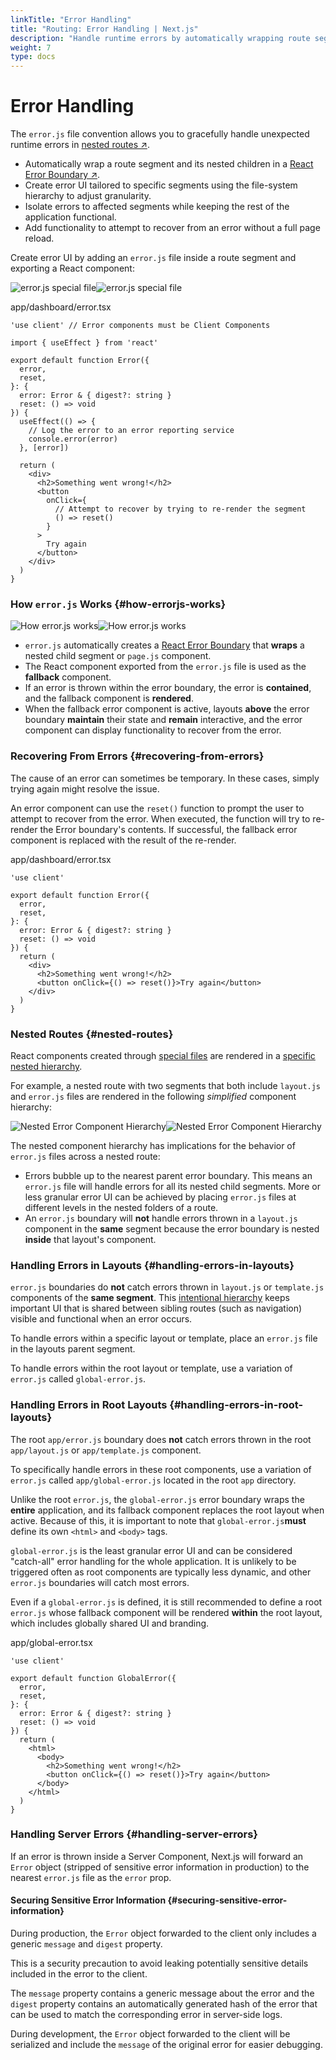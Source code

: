 ```yaml
---
linkTitle: "Error Handling"
title: "Routing: Error Handling | Next.js"
description: "Handle runtime errors by automatically wrapping route segments and their nested children in a React Error Boundary."
weight: 7
type: docs
---
```


# Error Handling

The `error.js` file convention allows you to gracefully handle unexpected runtime errors in [nested routes ↗](https://nextjs.org/docs/app/building-your-application/routing.html#nested-routes).

- Automatically wrap a route segment and its nested children in a [React Error Boundary ↗](https://react.dev/reference/react/Component#catching-rendering-errors-with-an-error-boundary).
- Create error UI tailored to specific segments using the file-system hierarchy to adjust granularity.
- Isolate errors to affected segments while keeping the rest of the application functional.
- Add functionality to attempt to recover from an error without a full page reload.

Create error UI by adding an `error.js` file inside a route segment and exporting a React component:

![error.js special file](/assets/nextjs/13.5/docs/light/error-special-file.png)![error.js special file](/assets/nextjs/13.5/docs/dark/error-special-file.png)


app/dashboard/error.tsx
```
'use client' // Error components must be Client Components
 
import { useEffect } from 'react'
 
export default function Error({
  error,
  reset,
}: {
  error: Error & { digest?: string }
  reset: () => void
}) {
  useEffect(() => {
    // Log the error to an error reporting service
    console.error(error)
  }, [error])
 
  return (
    <div>
      <h2>Something went wrong!</h2>
      <button
        onClick={
          // Attempt to recover by trying to re-render the segment
          () => reset()
        }
      >
        Try again
      </button>
    </div>
  )
}
```

### How `error.js` Works {#how-errorjs-works}

![How error.js works](/assets/nextjs/13.5/docs/light/error-overview.png)![How error.js works](/assets/nextjs/13.5/docs/dark/error-overview.png)

- `error.js` automatically creates a [React Error Boundary](https://react.dev/reference/react/Component#catching-rendering-errors-with-an-error-boundary) that **wraps** a nested child segment or `page.js` component.
- The React component exported from the `error.js` file is used as the **fallback** component.
- If an error is thrown within the error boundary, the error is **contained**, and the fallback component is **rendered**.
- When the fallback error component is active, layouts **above** the error boundary **maintain** their state and **remain** interactive, and the error component can display functionality to recover from the error.

### Recovering From Errors {#recovering-from-errors}

The cause of an error can sometimes be temporary. In these cases, simply trying again might resolve the issue.

An error component can use the `reset()` function to prompt the user to attempt to recover from the error. When executed, the function will try to re-render the Error boundary's contents. If successful, the fallback error component is replaced with the result of the re-render.


app/dashboard/error.tsx
```
'use client'
 
export default function Error({
  error,
  reset,
}: {
  error: Error & { digest?: string }
  reset: () => void
}) {
  return (
    <div>
      <h2>Something went wrong!</h2>
      <button onClick={() => reset()}>Try again</button>
    </div>
  )
}
```

### Nested Routes {#nested-routes}

React components created through [special files](/docs/app/building-your-application/routing.html#file-conventions) are rendered in a [specific nested hierarchy](/docs/app/building-your-application/routing.html#component-hierarchy).

For example, a nested route with two segments that both include `layout.js` and `error.js` files are rendered in the following *simplified* component hierarchy:

![Nested Error Component Hierarchy](/assets/nextjs/13.5/docs/light/nested-error-component-hierarchy.png)![Nested Error Component Hierarchy](/assets/nextjs/13.5/docs/dark/nested-error-component-hierarchy.png)

The nested component hierarchy has implications for the behavior of `error.js` files across a nested route:

- Errors bubble up to the nearest parent error boundary. This means an `error.js` file will handle errors for all its nested child segments. More or less granular error UI can be achieved by placing `error.js` files at different levels in the nested folders of a route.
- An `error.js` boundary will **not** handle errors thrown in a `layout.js` component in the **same** segment because the error boundary is nested **inside** that layout's component.

### Handling Errors in Layouts {#handling-errors-in-layouts}

`error.js` boundaries do **not** catch errors thrown in `layout.js` or `template.js` components of the **same segment**. This [intentional hierarchy](/docs/app/building-your-application/routing/error-handling.html#nested-routes) keeps important UI that is shared between sibling routes (such as navigation) visible and functional when an error occurs.

To handle errors within a specific layout or template, place an `error.js` file in the layouts parent segment.

To handle errors within the root layout or template, use a variation of `error.js` called `global-error.js`.

### Handling Errors in Root Layouts {#handling-errors-in-root-layouts}

The root `app/error.js` boundary does **not** catch errors thrown in the root `app/layout.js` or `app/template.js` component.

To specifically handle errors in these root components, use a variation of `error.js` called `app/global-error.js` located in the root `app` directory.

Unlike the root `error.js`, the `global-error.js` error boundary wraps the **entire** application, and its fallback component replaces the root layout when active. Because of this, it is important to note that `global-error.js`**must** define its own `<html>` and `<body>` tags.

`global-error.js` is the least granular error UI and can be considered "catch-all" error handling for the whole application. It is unlikely to be triggered often as root components are typically less dynamic, and other `error.js` boundaries will catch most errors.

Even if a `global-error.js` is defined, it is still recommended to define a root `error.js` whose fallback component will be rendered **within** the root layout, which includes globally shared UI and branding.


app/global-error.tsx
```
'use client'
 
export default function GlobalError({
  error,
  reset,
}: {
  error: Error & { digest?: string }
  reset: () => void
}) {
  return (
    <html>
      <body>
        <h2>Something went wrong!</h2>
        <button onClick={() => reset()}>Try again</button>
      </body>
    </html>
  )
}
```

### Handling Server Errors {#handling-server-errors}

If an error is thrown inside a Server Component, Next.js will forward an `Error` object (stripped of sensitive error information in production) to the nearest `error.js` file as the `error` prop.

#### Securing Sensitive Error Information {#securing-sensitive-error-information}

During production, the `Error` object forwarded to the client only includes a generic `message` and `digest` property.

This is a security precaution to avoid leaking potentially sensitive details included in the error to the client.

The `message` property contains a generic message about the error and the `digest` property contains an automatically generated hash of the error that can be used to match the corresponding error in server-side logs.

During development, the `Error` object forwarded to the client will be serialized and include the `message` of the original error for easier debugging.
